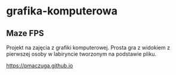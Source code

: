 # grafika-komputerowa

## Maze FPS 

Projekt na zajęcia z grafiki komputerowej. Prosta gra z widokiem z pierwszej osoby w labiryncie tworzonym na podstawie pliku.

https://pmaczuga.github.io